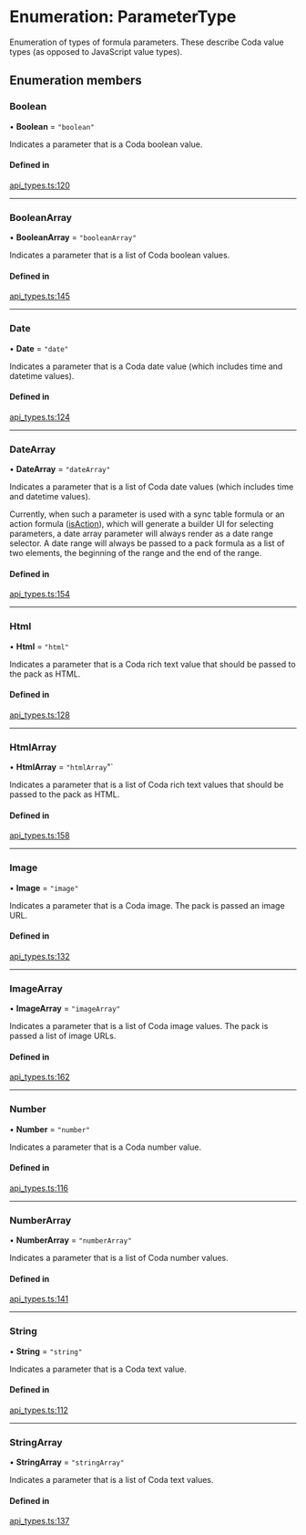 # Enumeration: ParameterType

Enumeration of types of formula parameters. These describe Coda value types (as opposed to JavaScript value types).

## Enumeration members

### Boolean

• **Boolean** = `"boolean"`

Indicates a parameter that is a Coda boolean value.

#### Defined in

[api_types.ts:120](https://github.com/coda/packs-sdk/blob/main/api_types.ts#L120)

___

### BooleanArray

• **BooleanArray** = `"booleanArray"`

Indicates a parameter that is a list of Coda boolean values.

#### Defined in

[api_types.ts:145](https://github.com/coda/packs-sdk/blob/main/api_types.ts#L145)

___

### Date

• **Date** = `"date"`

Indicates a parameter that is a Coda date value (which includes time and datetime values).

#### Defined in

[api_types.ts:124](https://github.com/coda/packs-sdk/blob/main/api_types.ts#L124)

___

### DateArray

• **DateArray** = `"dateArray"`

Indicates a parameter that is a list of Coda date values (which includes time and datetime values).

Currently, when such a parameter is used with a sync table formula or an action formula ([isAction](../interfaces/EmptyFormulaDef.md#isaction)),
which will generate a builder UI for selecting parameters, a date array parameter will always render
as a date range selector. A date range will always be passed to a pack formula as a list of two
elements, the beginning of the range and the end of the range.

#### Defined in

[api_types.ts:154](https://github.com/coda/packs-sdk/blob/main/api_types.ts#L154)

___

### Html

• **Html** = `"html"`

Indicates a parameter that is a Coda rich text value that should be passed to the pack as HTML.

#### Defined in

[api_types.ts:128](https://github.com/coda/packs-sdk/blob/main/api_types.ts#L128)

___

### HtmlArray

• **HtmlArray** = `"htmlArray`"`

Indicates a parameter that is a list of Coda rich text values that should be passed to the pack as HTML.

#### Defined in

[api_types.ts:158](https://github.com/coda/packs-sdk/blob/main/api_types.ts#L158)

___

### Image

• **Image** = `"image"`

Indicates a parameter that is a Coda image. The pack is passed an image URL.

#### Defined in

[api_types.ts:132](https://github.com/coda/packs-sdk/blob/main/api_types.ts#L132)

___

### ImageArray

• **ImageArray** = `"imageArray"`

Indicates a parameter that is a list of Coda image values. The pack is passed a list of image URLs.

#### Defined in

[api_types.ts:162](https://github.com/coda/packs-sdk/blob/main/api_types.ts#L162)

___

### Number

• **Number** = `"number"`

Indicates a parameter that is a Coda number value.

#### Defined in

[api_types.ts:116](https://github.com/coda/packs-sdk/blob/main/api_types.ts#L116)

___

### NumberArray

• **NumberArray** = `"numberArray"`

Indicates a parameter that is a list of Coda number values.

#### Defined in

[api_types.ts:141](https://github.com/coda/packs-sdk/blob/main/api_types.ts#L141)

___

### String

• **String** = `"string"`

Indicates a parameter that is a Coda text value.

#### Defined in

[api_types.ts:112](https://github.com/coda/packs-sdk/blob/main/api_types.ts#L112)

___

### StringArray

• **StringArray** = `"stringArray"`

Indicates a parameter that is a list of Coda text values.

#### Defined in

[api_types.ts:137](https://github.com/coda/packs-sdk/blob/main/api_types.ts#L137)
